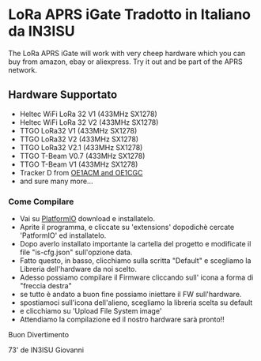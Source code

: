 # LoRa APRS iGate Tradotto in Italiano da IN3ISU

The LoRa APRS iGate will work with very cheep hardware which you can buy from amazon, ebay or aliexpress.
Try it out and be part of the APRS network.



## Hardware Supportato


* Heltec WiFi LoRa 32 V1 (433MHz SX1278)
* Heltec WiFi LoRa 32 V2 (433MHz SX1278)
* TTGO LoRa32 V1 (433MHz SX1278)
* TTGO LoRa32 V2 (433MHz SX1278)
* TTGO LoRa32 V2.1 (433MHz SX1278)
* TTGO T-Beam V0.7 (433MHz SX1278)
* TTGO T-Beam V1 (433MHz SX1278)
* Tracker D from [OE1ACM and OE1CGC](https://www.lora-aprs.at/)
* and sure many more...





### Come Compilare

* Vai su [PlatformIO](https://platformio.org/) download e installatelo. 
* Aprite il programma, e cliccate su 'extensions' dopodichè cercate 'PatformIO' ed installatelo.
* Dopo averlo installato importante la cartella del progetto e modificate il file "is-cfg.json" sull'opzione data.
* Fatto questo, in basso, clicchiamo sulla scritta "Default" e scegliamo la Libreria dell'hardware da noi scelto.
* Adesso possiamo compilare il Firmware cliccando sull' icona a forma di "freccia destra"
* se tutto è andato a buon fine possiamo iniettare il FW sull'hardware.
* spostiamoci sull'icona dell'alieno, scegliamo la libreria scelta su default
* e clicchiamo su 'Upload File System image'
* Attendiamo la compilazione ed il nostro hardware sarà pronto!!

Buon Divertimento 

73' de IN3ISU Giovanni
